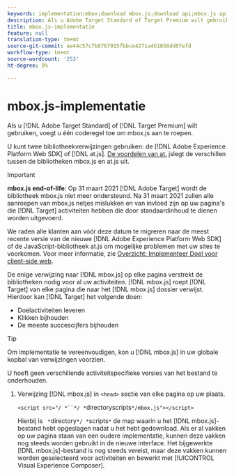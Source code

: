 ```yaml
---
keywords: implementation;mbox;download mbox.js;download api;mbox.js api
description: Als u Adobe Target Standard of Target Premium wilt gebruiken, voegt u één coderegel toe om mbox.js aan te roepen.
title: mbox.js-implementatie
feature: null
translation-type: tm+mt
source-git-commit: ae44c57c7b8767915fbbce4271a4b1858dd07efd
workflow-type: tm+mt
source-wordcount: '253'
ht-degree: 0%

---
```



# mbox.js-implementatie

Als u [!DNL Adobe Target Standard] of [!DNL Target Premium] wilt gebruiken, voegt u één coderegel toe om mbox.js aan te roepen.

U kunt twee bibliotheekverwijzingen gebruiken: de [!DNL Adobe Experience Platform Web SDK] of [!DNL at.js]. [De voordelen van at.](/help/c-implementing-target/c-implementing-target-for-client-side-web/t-mbox-download/c-target-atjs-implementation/target-atjs-implementation.md#benefits) jslegt de verschillen tussen de bibliotheken mbox.js en at.js uit.

>[!IMPORTANT]
>
>**mbox.js end-of-life**: Op 31 maart 2021  [!DNL Adobe Target] wordt de bibliotheek mbox.js niet meer ondersteund. Na 31 maart 2021 zullen alle aanroepen van mbox.js netjes mislukken en van invloed zijn op uw pagina&#39;s die [!DNL Target] activiteiten hebben die door standaardinhoud te dienen worden uitgevoerd.
>
>We raden alle klanten aan vóór deze datum te migreren naar de meest recente versie van de nieuwe [!DNL Adobe Experience Platform Web SDK] of de JavaScript-bibliotheek at.js om mogelijke problemen met uw sites te voorkomen. Voor meer informatie, zie [Overzicht: Implementeer Doel voor client-side web](/help/c-implementing-target/c-implementing-target-for-client-side-web/implement-target-for-client-side-web.md).

De enige verwijzing naar [!DNL mbox.js] op elke pagina verstrekt de bibliotheken nodig voor al uw activiteiten. [!DNL mbox.js] roept  [!DNL Target] van elke pagina die naar het  [!DNL mbox.js] dossier verwijst. Hierdoor kan [!DNL Target] het volgende doen:

* Doelactiviteiten leveren
* Klikken bijhouden
* De meeste succescijfers bijhouden

>[!TIP]
>
>Om implementatie te vereenvoudigen, kon u [!DNL mbox.js] in uw globale kopbal van verwijzingen voorzien.

U hoeft geen verschillende activiteitspecifieke versies van het bestand te onderhouden.

1. Verwijzing [!DNL mbox.js] in `<head>` sectie van elke pagina op uw plaats.

   `<script src="/ *``*/ *`directoryscripts`*/mbox.js"></script>`

   Hierbij is ` *`directory`*/ *`scripts`*` de map waarin u het [!DNL mbox.js]-bestand hebt opgeslagen nadat u het hebt gedownload.
Als er al vakken op uw pagina staan van een oudere implementatie, kunnen deze vakken nog steeds worden gebruikt in de nieuwe interface. Het bijgewerkte [!DNL mbox.js]-bestand is nog steeds vereist, maar deze vakken kunnen worden geselecteerd voor activiteiten en bewerkt met [!UICONTROL Visual Experience Composer].
